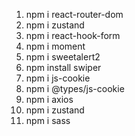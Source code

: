 1. npm i react-router-dom
2. npm i zustand
3. npm i react-hook-form
4. npm i moment
5. npm i sweetalert2
6. npm install swiper
7. npm i js-cookie
8. npm i @types/js-cookie
9. npm i axios
10. npm i zustand
11. npm i sass
